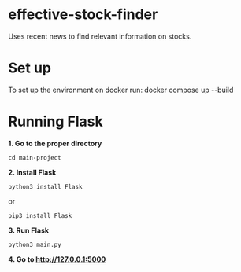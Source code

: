 # effective-stock-finder
Uses recent news to find relevant information on stocks.

# Set up
To set up the environment on docker run: 
docker compose up --build

# Running Flask
**1. Go to the proper directory**
```
cd main-project
```
**2. Install Flask**
```
python3 install Flask
```
or
```
pip3 install Flask
```
**3. Run Flask**
```
python3 main.py
```

**4. Go to http://127.0.0.1:5000**


